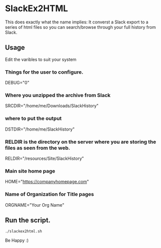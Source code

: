 # SlackEx2HTML 
This does exactly what the name implies: It converst a Slack export to a series of html files so you can search/browse through your full history from Slack. 
## Usage ##
Edit the varibles to suit your system
### Things for the user to configure.
DEBUG="0"
### Where you unzipped the archive from Slack
SRCDIR="/home/me/Downloads/SlackHistory"
### where to put the output
DSTDIR="/home/me/SlackHistory"
### RELDIR is the directory on the server where you are storing the files as seen from the web.
RELDIR="/resources/Site/SlackHistory"
### Main site home page
HOME="https://companyhomepage.com"
### Name of Organization for Title pages
ORGNAME="Your Org Name"
## Run the script.
```
./slackex2html.sh
```

Be Happy
:)
